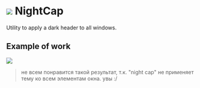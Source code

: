 # ![](https://github.com/user-attachments/assets/80074b45-dee4-409f-8768-d15f59ef91b9) NightCap
Utility to apply a dark header to all windows.

## Example of work
![](https://github.com/user-attachments/assets/430800f4-8402-4a31-ac95-8bb0b145b823)

> не всем понравится такой результат, т.к. "night cap" не применяет тему ко всем элементам окна. увы :/
